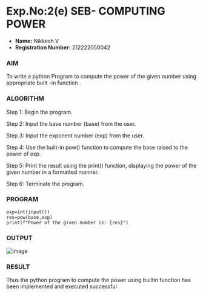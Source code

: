 # Exp.No:2(e)	SEB- COMPUTING POWER

- **Name:** Nikkesh V
- **Registration Number:** 212222050042

### AIM
To write a python Program to compute the power of the given number using appropriate built -in function .
### ALGORITHM

Step 1:	 Begin the program.

Step 2:	 Input the base number (base) from the user.

Step 3:	 Input the exponent number (exp) from the user.

Step 4:	 Use the built-in pow() function to compute the  base raised to the power of exp.

Step 5:	 Print the result using the print() function, displaying the power of the given number in a formatted manner.

Step 6:	 Terminate the program.
### PROGRAM
```base=int(input())
exp=int(input())
res=pow(base,exp)
print(f"Power of the given number is: {res}")
```
### OUTPUT
![image](https://github.com/user-attachments/assets/f0c61287-b7a6-4c76-908d-396f4104d75b)

 

### RESULT
Thus the python program to compute the power using builtin function has been implemented and executed successful
